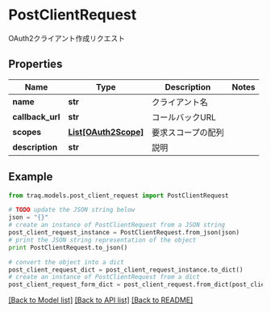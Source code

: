 # PostClientRequest

OAuth2クライアント作成リクエスト

## Properties

Name | Type | Description | Notes
------------ | ------------- | ------------- | -------------
**name** | **str** | クライアント名 | 
**callback_url** | **str** | コールバックURL | 
**scopes** | [**List[OAuth2Scope]**](OAuth2Scope.md) | 要求スコープの配列 | 
**description** | **str** | 説明 | 

## Example

```python
from traq.models.post_client_request import PostClientRequest

# TODO update the JSON string below
json = "{}"
# create an instance of PostClientRequest from a JSON string
post_client_request_instance = PostClientRequest.from_json(json)
# print the JSON string representation of the object
print PostClientRequest.to_json()

# convert the object into a dict
post_client_request_dict = post_client_request_instance.to_dict()
# create an instance of PostClientRequest from a dict
post_client_request_form_dict = post_client_request.from_dict(post_client_request_dict)
```
[[Back to Model list]](../README.md#documentation-for-models) [[Back to API list]](../README.md#documentation-for-api-endpoints) [[Back to README]](../README.md)


